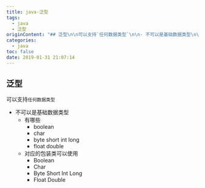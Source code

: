 ```yaml
---
title: java-泛型
tags:
  - java
  - 泛型
originContent: "## 泛型\n\n可以支持`任何数据类型`\n\n- 不可以是基础数据类型\n\t- 有哪些\n\t\t- boolean\n\t\t- char\n\t\t- byte short int long\n\t\t- float double\n\t- 对应的包装类可以使用\n\t\t- Boolean\n\t\t- Char\n\t\t- Byte Short Int Long\n\t\t- Float Double"
categories:
  - java
toc: false
date: 2019-01-31 21:07:14
---
```


## 泛型

可以支持`任何数据类型`

- 不可以是基础数据类型
	- 有哪些
		- boolean
		- char
		- byte short int long
		- float double
	- 对应的包装类可以使用
		- Boolean
		- Char
		- Byte Short Int Long
		- Float Double